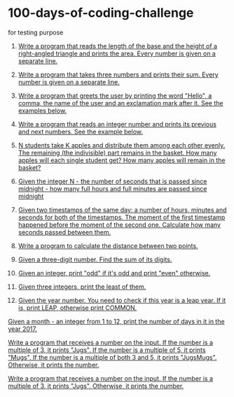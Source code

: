 # 100-days-of-coding-challenge
for testing purpose

1. [Write a program that reads the length of the base and the height of a right-angled triangle and prints the area. Every number is given on a separate line.](https://github.com/divya-diya2001/100-days-of-coding-challenge/blob/master/area%20of%20triangle.md)

2. [Write a program that takes three numbers and prints their sum. Every number is given on a separate line.](https://github.com/divya-diya2001/100-days-of-coding-challenge/blob/master/sum%20of%20three%20numbers.md)

3. [Write a program that greets the user by printing the word "Hello", a comma, the name of the user and an exclamation mark after it. See the examples below.](hello.md)

4. [Write a program that reads an integer number and prints its previous and next numbers. See the example below.](https://github.com/divya-diya2001/100-days-of-coding-challenge/blob/master/previous%20next.md)

5. [N students take K apples and distribute them among each other evenly. The remaining (the indivisible) part remains in the basket. How many apples will each single student get? How many apples will remain in the basket?](apple.md)

6. [Given the integer N - the number of seconds that is passed since midnight - how many full hours and full minutes are passed since midnight](https://github.com/divya-diya2001/100-days-of-coding-challenge/blob/master/hour.md)

7. [Given two timestamps of the same day: a number of hours, minutes and seconds for both of the timestamps. The moment of the first timestamp happened before the moment of the second one. Calculate how many seconds passed between them.](https://github.com/divya-diya2001/100-days-of-coding-challenge/blob/master/timestamp.md)

8. [Write a program to calculate the distance between two points.](https://github.com/divya-diya2001/100-days-of-coding-challenge/blob/master/distance.md)

9. [Given a three-digit number. Find the sum of its digits.](https://github.com/divya-diya2001/100-days-of-coding-challenge/blob/master/sum%20of%20digit)

10. [Given an integer, print "odd" if it's odd and print "even" otherwise.](https://github.com/divya-diya2001/100-days-of-coding-challenge/blob/master/odd%20or%20even)

11. [Given three integers, print the least of them.](github.com/divya-diya2001/100-days-of-coding-challenge/blob/master/least%20number.md)
12. [Given the year number. You need to check if this year is a leap year. If it is, print LEAP, otherwise print COMMON.](https://github.com/divya-diya2001/100-days-of-coding-challenge/blob/master/leap%20year.md)

[Given a month - an integer from 1 to 12, print the number of days in it in the year 2017.](github.com/divya-diya2001/100-days-of-coding-challenge/blob/master/days%20in%20a%20month.md)

[Write a program that receives a number on the input.
If the number is a multiple of 3, it prints "Jugs". 
If the number is a multiple of 5, it prints "Mugs".
If the number is a multiple of both 3 and 5, it prints "JugsMugs".
Otherwise, it prints the number.](https://github.com/divya-diya2001/100-days-of-coding-challenge/blob/master/mugs%20in%20five)

[Write a program that receives a number on the input.
If the number is a multiple of 3, it prints "Jugs". 
Otherwise, it prints the number.](https://github.com/divya-diya2001/100-days-of-coding-challenge/blob/master/jugs%20for%20three)
